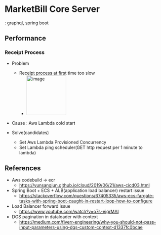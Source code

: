 # MarketBill Core Server
: graphql, spring boot

## Performance
### Receipt Process

- Problem
  - Receipt process at first time too slow
    - <img width="128" alt="image" src="https://user-images.githubusercontent.com/37768791/208289020-1e654c0c-d215-4006-aec9-955af0418d9c.png">

- Cause : Aws Lambda cold start 
- Solve(candidates)
  - Set Aws Lambda Provisioned Concurrency
  - Set Lambda ping scheduler(GET http request per 1 minute to lambda)


## References
- Aws codebuild -> ecr 
  - https://yunsangjun.github.io/cloud/2019/06/21/aws-cicd03.html
- Spring Boot + ECS + ALB(application load balancer) restart issue
  - https://stackoverflow.com/questions/67405335/aws-ecs-fargate-tasks-with-spring-boot-caught-in-restart-loop-how-to-configure
- Load Balancer forward issue
  - https://www.youtube.com/watch?v=o7s-eigrMAI
- DGS pagination in dataloader with context
  - https://medium.com/fiverr-engineering/why-you-should-not-pass-input-parameters-using-dgs-custom-context-d1337fc0bcae
